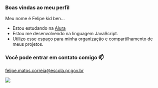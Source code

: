 ### Boas vindas ao meu perfil

Meu nome é Felipe kid ben...

- Estou estudando na [Alura](https://www.alura.com.br)
- Estou me desenvolvendo na linguagem JavaScript.
- Utilizo esse espaço para minha organização e compartilhamento de meus projetos.

### Você pode entrar em contato comigo 📫

felipe.matos.correia@escola.pr.gov.br

![](https://media.tenor.com/VjDP2psp13sAAAAd/cachorrinho-doguinho.gif)

